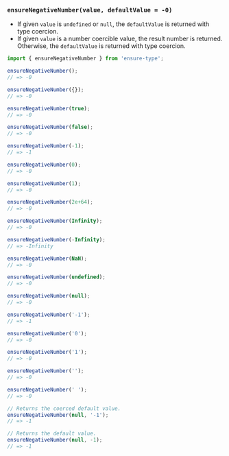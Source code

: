 ### `ensureNegativeNumber(value, defaultValue = -0)`

* If given `value` is `undefined` or `null`, the `defaultValue` is returned with type coercion.
* If given `value` is a number coercible value, the result number is returned. Otherwise, the `defaultValue` is returned with type coercion.

```js
import { ensureNegativeNumber } from 'ensure-type';

ensureNegativeNumber();
// => -0

ensureNegativeNumber({});
// => -0

ensureNegativeNumber(true);
// => -0

ensureNegativeNumber(false);
// => -0

ensureNegativeNumber(-1);
// => -1

ensureNegativeNumber(0);
// => -0

ensureNegativeNumber(1);
// => -0

ensureNegativeNumber(2e+64);
// => -0

ensureNegativeNumber(Infinity);
// => -0

ensureNegativeNumber(-Infinity);
// => -Infinity

ensureNegativeNumber(NaN);
// => -0

ensureNegativeNumber(undefined);
// => -0

ensureNegativeNumber(null);
// => -0

ensureNegativeNumber('-1');
// => -1

ensureNegativeNumber('0');
// => -0

ensureNegativeNumber('1');
// => -0

ensureNegativeNumber('');
// => -0

ensureNegativeNumber(' ');
// => -0

// Returns the coerced default value.
ensureNegativeNumber(null, '-1');
// => -1

// Returns the default value.
ensureNegativeNumber(null, -1);
// => -1
```
